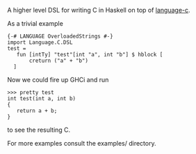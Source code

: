 A higher level DSL for writing C in Haskell on top of [language-c](hackage.haskell.org/package/language-c).

As a trivial example

    {-# LANGUAGE OverloadedStrings #-}
    import Language.C.DSL
    test =
       fun [intTy] "test"[int "a", int "b"] $ hblock [
           creturn ("a" + "b")
      ]

Now we could fire up GHCi and run

    >>> pretty test
    int test(int a, int b)
    {
       return a + b;
    }

to see the resulting C.

For more examples consult the examples/ directory.
